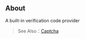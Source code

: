 ## About

A built-in verification code provider

> See Also：[Captcha](https://cabloy.com/articles/a7bf3c74418f429daa60855d9ad9552a.html)
